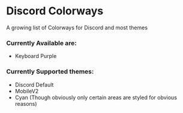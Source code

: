 # Discord Colorways
A growing list of Colorways for Discord and most themes

### Currently Available are:
* Keyboard Purple

### Currently Supported themes:
* Discord Default
* MobileV2
* Cyan (Though obviously only certain areas are styled for obvious reasons)
